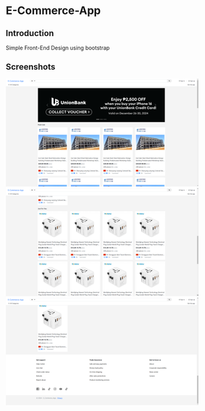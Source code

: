 # E-Commerce-App
## Introduction ##
Simple Front-End Design using bootstrap

## Screenshots ##
![ss2](SS/ss2.png)
![ss3](SS/ss3.png)
![ss1](SS/ss1.png)
